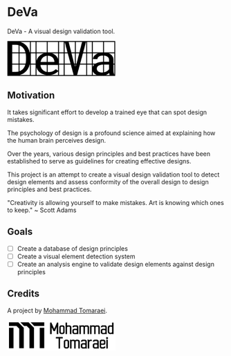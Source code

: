 # DeVa
DeVa - A visual design validation tool.

![](assets/logo/deva-small.png)


## Motivation

It takes significant effort to develop a trained eye that can spot design mistakes. 

The psychology of design is a profound science aimed at explaining how the human brain perceives design.

Over the years, various design principles and best practices have been established to serve as guidelines for 
creating effective designs.

This project is an attempt to create a visual design validation tool to detect design elements and assess 
conformity of the overall design to design principles and best practices.

"Creativity is allowing yourself to make mistakes. Art is knowing which ones to keep." ~ Scott Adams

## Goals

- [ ] Create a database of design principles
- [ ] Create a visual element detection system
- [ ] Create an analysis engine to validate design elements against design principles

## Credits

A project by [Mohammad Tomaraei](https://tomaraei.com).

[![Mohammad Tomaraei](https://raw.githubusercontent.com/themreza/themreza/master/logo-mini.png)](https://tomaraei.com)